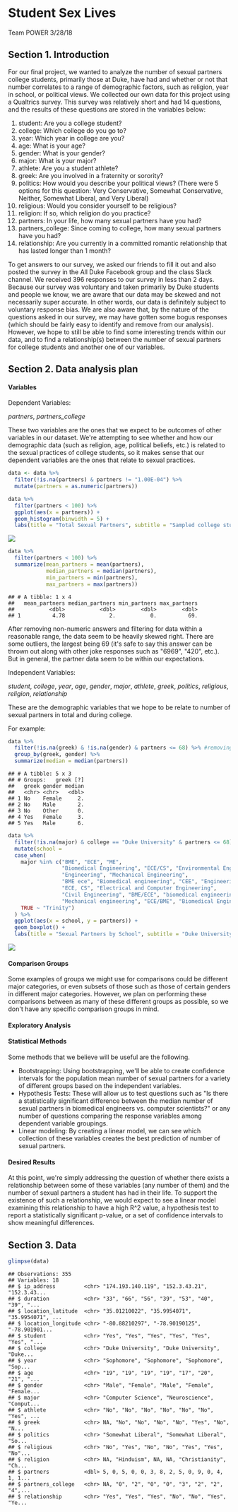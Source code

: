 Student Sex Lives
================
Team POWER
3/28/18

Section 1. Introduction
-----------------------

For our final project, we wanted to analyze the number of sexual partners college students, primarily those at Duke, have had and whether or not that number correlates to a range of demographic factors, such as religion, year in school, or political views. We collected our own data for this project using a Qualtrics survey. This survey was relatively short and had 14 questions, and the results of these questions are stored in the variables below:

1.  student: Are you a college student?
2.  college: Which college do you go to?
3.  year: Which year in college are you?
4.  age: What is your age?
5.  gender: What is your gender?
6.  major: What is your major?
7.  athlete: Are you a student athlete?
8.  greek: Are you involved in a fraternity or sorority?
9.  politics: How would you describe your political views? (There were 5 options for this question: Very Conservative, Somewhat Conservative, Neither, Somewhat Liberal, and Very Liberal)
10. religious: Would you consider yourself to be religious?
11. religion: If so, which religion do you practice?
12. partners: In your life, how many sexual partners have you had?
13. partners\_college: Since coming to college, how many sexual partners have you had?
14. relationship: Are you currently in a committed romantic relationship that has lasted longer than 1 month?

To get answers to our survey, we asked our friends to fill it out and also posted the survey in the All Duke Facebook group and the class Slack channel. We received 396 responses to our survey in less than 2 days. Because our survey was voluntary and taken primarily by Duke students and people we know, we are aware that our data may be skewed and not necessarily super accurate. In other words, our data is definitely subject to voluntary response bias. We are also aware that, by the nature of the questions asked in our survey, we may have gotten some bogus responses (which should be fairly easy to identify and remove from our analysis). However, we hope to still be able to find some interesting trends within our data, and to find a relationship(s) between the number of sexual partners for college students and another one of our variables.

Section 2. Data analysis plan
-----------------------------

#### Variables

Dependent Variables:

*partners*, *partners\_college*

These two variables are the ones that we expect to be outcomes of other variables in our dataset. We're attempting to see whether and how our demographic data (such as religion, age, political beliefs, etc.) is related to the sexual practices of college students, so it makes sense that our dependent variables are the ones that relate to sexual practices.

``` r
data <- data %>%
  filter(!is.na(partners) & partners != "1.00E-04") %>%
  mutate(partners = as.numeric(partners))

data %>%
  filter(partners < 100) %>%
  ggplot(aes(x = partners)) +
  geom_histogram(binwidth = 5) + 
  labs(title = "Total Sexual Partners", subtitle = "Sampled college students, 2018")
```

![](proposal_files/figure-markdown_github/partners-visualization-1.png)

``` r
data %>%
  filter(partners < 100) %>%
  summarize(mean_partners = mean(partners),
            median_partners = median(partners),
            min_partners = min(partners),
            max_partners = max(partners))
```

    ## # A tibble: 1 x 4
    ##   mean_partners median_partners min_partners max_partners
    ##           <dbl>           <dbl>        <dbl>        <dbl>
    ## 1          4.78              2.           0.          69.

After removing non-numeric answers and filtering for data within a reasonable range, the data seem to be heavily skewed right. There are some outliers, the largest being 69 (it's safe to say this answer can be thrown out along with other joke responses such as "6969", "420", etc.). But in general, the partner data seem to be within our expectations.

Independent Variables:

*student*, *college*, *year*, *age*, *gender*, *major*, *athlete*, *greek*, *politics*, *religious*, *religion*, *relationship*

These are the demographic variables that we hope to be relate to number of sexual partners in total and during college.

For example:

``` r
data %>%
  filter(!is.na(greek) & !is.na(gender) & partners <= 68) %>% #removing NAs and bogus outliers
  group_by(greek, gender) %>%
  summarize(median = median(partners))
```

    ## # A tibble: 5 x 3
    ## # Groups:   greek [?]
    ##   greek gender median
    ##   <chr> <chr>   <dbl>
    ## 1 No    Female     2.
    ## 2 No    Male       2.
    ## 3 No    Other      0.
    ## 4 Yes   Female     3.
    ## 5 Yes   Male       6.

``` r
data %>% 
  filter(!is.na(major) & college == "Duke University" & partners <= 68) %>%
  mutate(school =
  case_when(
    major %in% c("BME", "ECE", "ME", 
                 "Biomedical Engineering", "ECE/CS", "Environmental Engineering", 
                 "Engineering", "Mechanical Engineering", 
                 "BME ece", "Biomedical engineering", "CEE", "Engineering Management", 
                 "ECE, CS", "Electrical and Computer Engineering", 
                 "Civil Engineering", "BME/ECE", "biomedical engineering", 
                 "Mechanical engineering", "ECE/BME", "Biomedical Engineer", "Ece/cs") ~ "Pratt",
    TRUE ~ "Trinity")
  ) %>% 
  ggplot(aes(x = school, y = partners)) +
  geom_boxplot() +
  labs(title = "Sexual Partners by School", subtitle = "Duke University, 2018")
```

![](proposal_files/figure-markdown_github/independent-vizualisation-1.png)

#### Comparison Groups

Some examples of groups we might use for comparisons could be different major categories, or even subsets of those such as those of certain genders in different major categories. However, we plan on performing these comparisons between as many of these different groups as possible, so we don't have any specific comparison groups in mind.

#### Exploratory Analysis

#### Statistical Methods

Some methods that we believe will be useful are the following.

-   Bootstrapping: Using bootstrapping, we'll be able to create confidence intervals for the population mean number of sexual partners for a variety of different groups based on the independent variables.
-   Hypothesis Tests: These will allow us to test questions such as "Is there a statistically significant difference between the median number of sexual partners in biomedical engineers vs. computer scientists?" or any number of questions comparing the response variables among dependent variable groupings.
-   Linear modeling: By creating a linear model, we can see which collection of these variables creates the best prediction of number of sexual partners.

#### Desired Results

At this point, we're simply addressing the question of whether there exists a relationship between some of these variables (any number of them) and the number of sexual partners a student has had in their life. To support the existence of such a relationship, we would expect to see a linear model examining this relationship to have a high R^2 value, a hypothesis test to report a statistically significant p-value, or a set of confidence intervals to show meaningful differences.

Section 3. Data
---------------

``` r
glimpse(data)
```

    ## Observations: 355
    ## Variables: 18
    ## $ ip_address         <chr> "174.193.140.119", "152.3.43.21", "152.3.43...
    ## $ duration           <chr> "33", "66", "56", "39", "53", "40", "39", "...
    ## $ location_latitude  <chr> "35.01210022", "35.9954071", "35.9954071", ...
    ## $ location_longitude <chr> "-80.88210297", "-78.90190125", "-78.901901...
    ## $ student            <chr> "Yes", "Yes", "Yes", "Yes", "Yes", "Yes", "...
    ## $ college            <chr> "Duke University", "Duke University", "Duke...
    ## $ year               <chr> "Sophomore", "Sophomore", "Sophomore", "Sop...
    ## $ age                <chr> "19", "19", "19", "19", "17", "20", "21", "...
    ## $ gender             <chr> "Male", "Female", "Male", "Female", "Female...
    ## $ major              <chr> "Computer Science", "Neuroscience", "Comput...
    ## $ athlete            <chr> "No", "No", "No", "No", "No", "No", "Yes", ...
    ## $ greek              <chr> NA, "No", "No", "No", "No", "Yes", "No", "N...
    ## $ politics           <chr> "Somewhat Liberal", "Somewhat Liberal", "So...
    ## $ religious          <chr> "No", "Yes", "No", "No", "Yes", "Yes", "No"...
    ## $ religion           <chr> NA, "Hinduism", NA, NA, "Christianity", "Ch...
    ## $ partners           <dbl> 5, 0, 5, 0, 0, 3, 8, 2, 5, 0, 9, 0, 4, 1, 1...
    ## $ partners_college   <chr> NA, "0", "2", "0", "0", "3", "2", "2", "4",...
    ## $ relationship       <chr> "Yes", "Yes", "Yes", "No", "No", "Yes", "Ye...
